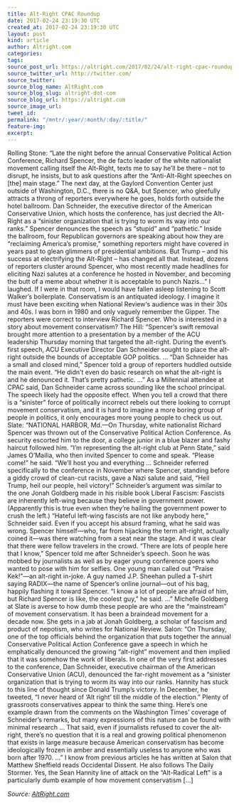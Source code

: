 ```yaml
---
title: Alt-Right CPAC Roundup
date: 2017-02-24 23:19:30 UTC
created_at: 2017-02-24 23:19:30 UTC
layout: post
kind: article
author: Altright.com
categories: 
tags: 
source_post_url: https://altright.com/2017/02/24/alt-right-cpac-roundup/
source_twitter_url: http://twitter.com/
source_twitter: 
source_blog_name: AltRight.com
source_blog_slug: altright-dot-com
source_blog_url: https://altright.com
source_image_url: 
tweet_id: 
permalink: "/mntr/:year/:month/:day/:title/"
feature-img: 
excerpt: 
---
```

Rolling Stone: “Late the night before the annual Conservative Political Action Conference, Richard Spencer, the de facto leader of the white nationalist movement calling itself the Alt-Right, texts me to say he’ll be there – not to disrupt, he insists, but to ask questions after the “Anti-Alt-Right speeches on [the] main stage.” The next day, at the Gaylord Convention Center just outside of Washington, D.C., there is no Q&amp;A, but Spencer, who gleefully attracts a throng of reporters everywhere he goes, holds forth outside the hotel ballroom. Dan Schneider, the executive director of the American Conservative Union, which hosts the conference, has just decried the Alt-Right as a “sinister organization that is trying to worm its way into our ranks.” Spencer denounces the speech as “stupid” and “pathetic.” Inside the ballroom, four Republican governors are speaking about how they are “reclaiming America’s promise,” something reporters might have covered in years past to glean glimmers of presidential ambitions. But Trump – and his success at electrifying the Alt-Right – has changed all that. Instead, dozens of reporters cluster around Spencer, who most recently made headlines for eliciting Nazi salutes at a conference he hosted in November, and becoming the butt of a meme about whether it is acceptable to punch Nazis…” I laughed. If I were in that room, I would have fallen asleep listening to Scott Walker’s boilerplate. Conservatism is an antiquated ideology. I imagine it must have been exciting when National Review‘s audience was in their 30s and 40s. I was born in 1980 and only vaguely remember the Gipper. The reporters were correct to interview Richard Spencer. Who is interested in a story about movement conservatism? The Hill: “Spencer’s swift removal brought more attention to a presentation by a member of the ACU leadership Thursday morning that targeted the alt-right. During the event’s first speech, ACU Executive Director Dan Schneider sought to place the alt-right outside the bounds of acceptable GOP politics. … “Dan Schneider has a small and closed mind,” Spencer told a group of reporters huddled outside the main event. “He didn’t even do basic research on what the alt-right is and he denounced it. That’s pretty pathetic. …” As a Millennial attendee at CPAC said, Dan Schneider came across sounding like the school principal. The speech likely had the opposite effect. When you tell a crowd that there is a “sinister” force of politically incorrect rebels out there looking to corrupt movement conservatism, and it is hard to imagine a more boring group of people in politics, it only encourages more young people to check us out. Slate: “NATIONAL HARBOR, Md.—On Thursday, white nationalist Richard Spencer was thrown out of the Conservative Political Action Conference. As security escorted him to the door, a college junior in a blue blazer and fashy haircut followed him. “I’m representing the alt-right club at Penn State,” said James O’Mailia, who then invited Spencer to come and speak. “Please come!” he said. “We’ll host you and everything … Schneider referred specifically to the conference in November where Spencer, standing before a giddy crowd of clean-cut racists, gave a Nazi salute and said, “Heil Trump, heil our people, heil victory!” Schneider’s argument was similar to the one Jonah Goldberg made in his risible book Liberal Fascism: Fascists are inherently left-wing because they believe in government power. (Apparently this is true even when they’re hailing the government power to crush the left.) “Hateful left-wing fascists are not like anybody here,” Schneider said. Even if you accept his absurd framing, what he said was wrong. Spencer himself—who, far from hijacking the term alt-right, actually coined it—was there watching from a seat near the stage. And it was clear that there were fellow travelers in the crowd. “There are lots of people here that I know,” Spencer told me after Schneider’s speech. Soon he was mobbed by journalists as well as by eager young conference goers who wanted to pose with him for selfies. One young man called out “Praise Kek!”—an alt-right in-joke. A guy named J.P. Sheehan pulled a T-shirt saying RADIX—the name of Spencer’s online journal—out of his bag, happily flashing it toward Spencer. “I know a lot of people are afraid of him, but Richard Spencer is like, the coolest guy,” he said. …” Michelle Goldberg at Slate is averse to how dumb these people are who are the “mainstream” of movement conservatism. It has been a braindead movement for a decade now. She gets in a jab at Jonah Goldberg, a scholar of fascism and product of nepotism, who writes for National Review. Salon: “On Thursday, one of the top officials behind the organization that puts together the annual Conservative Political Action Conference gave a speech in which he emphatically denounced the growing “alt-right” movement and then implied that it was somehow the work of liberals. In one of the very first addresses to the conference, Dan Schneider, executive chairman of the American Conservative Union (ACU), denounced the far-right movement as a “sinister organization that is trying to worm its way into our ranks. Hannity has stuck to this line of thought since Donald Trump’s victory. In December, he tweeted, “I never heard of ‘Alt right’ till the middle of the election.” Plenty of grassroots conservatives appear to think the same thing. Here’s one example drawn from the comments on the Washington Times’ coverage of Schneider’s remarks, but many expressions of this nature can be found with minimal research … That said, even if journalists refused to cover the alt-right, there’s no question that it is a real and growing political phenomenon that exists in large measure because American conservatism has become ideologically frozen in amber and essentially useless to anyone who was born after 1970. …” I know from previous articles he has written at Salon that Matthew Sheffield reads Occidental Dissent. He also follows The Daily Stormer. Yes, the Sean Hannity line of attack on the “Alt-Radical Left” is a particularly dumb example of how movement conservatism […]<div class="">
    <i>Source: <a href="https://altright.com">AltRight.com</a></i>
</div>
